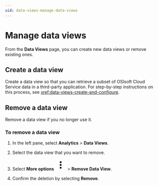 ```yaml
---
uid: data-views-manage-data-views
---
```


# Manage data views

From the **Data Views** page, you can create new data views or remove existing ones.

## Create a data view

Create a data view so that you can retrieve a subset of OSIsoft Cloud Service data in a third-party application. For step-by-step instructions on this process, see <xref:data-views-create-and-configure>.

## Remove a data view

Remove a data view if you no longer use it.

### To remove a data view 

1. In the left pane, select **Analytics** > **Data Views**.

1. Select the data view that you want to remove.

1. Select **More options** ![more options](../../_icons/default/dots-vertical.svg) > **Remove Data View**.

1. Confirm the deletion by selecting **Remove**.
